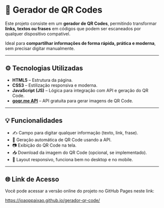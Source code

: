 # 📱 Gerador de QR Codes

Este projeto consiste em um **gerador de QR Codes**, permitindo transformar **links, textos ou frases** em códigos que podem ser escaneados por qualquer dispositivo compatível.

Ideal para **compartilhar informações de forma rápida, prática e moderna**, sem precisar digitar manualmente.

---

## ⚙️ Tecnologias Utilizadas

- **HTML5** – Estrutura da página.
- **CSS3** – Estilização responsiva e moderna.
- **JavaScript (JS)** – Lógica para integração com API e geração do QR Code.
- **[goqr.me API](https://goqr.me/api/)** – API gratuita para gerar imagens de QR Code.

---

## 💡 Funcionalidades

- ✍️ Campo para digitar qualquer informação (texto, link, frase).
- 🔗 Geração automática de QR Code usando a API.
- 📷 Exibição do QR Code na tela.
- 📥 Download da imagem do QR Code (opcional, se implementado).
- 📱 Layout responsivo, funciona bem no desktop e no mobile.

---

## 🌐 Link de Acesso

Você pode acessar a versão online do projeto no GitHub Pages neste link:

https://joaoppaixao.github.io/gerador-qr-code/

